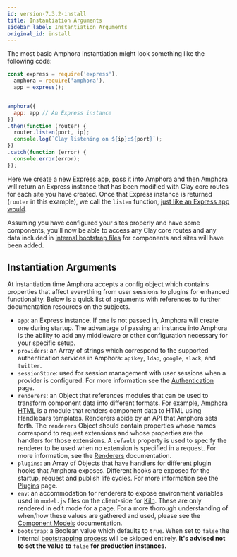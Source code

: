 ```yaml
---
id: version-7.3.2-install
title: Instantiation Arguments
sidebar_label: Instantiation Arguments
original_id: install
---
```


The most basic Amphora instantiation might look something like the following code:

```javascript
const express = require('express'),
  amphora = require('amphora'),
  app = express();


amphora({
  app: app // An Express instance
})
.then(function (router) {
  router.listen(port, ip);
  console.log(`Clay listening on ${ip}:${port}`);
})
.catch(function (error) {
  console.error(error);
});
```

Here we create a new Express app, pass it into Amphora and then Amphora will return an Express instance that has been modified with Clay core routes for each site you have created. Once that Express instance is returned \(`router` in this example\), we call the `listen` function, [just like an Express app would](http://expressjs.com/en/api.html#app.listen).

Assuming you have configured your sites properly and have some components, you'll now be able to access any Clay core routes and any data included in [internal bootstrap files](bootstrap) for components and sites will have been added.

## Instantiation Arguments

At instantiation time Amphora accepts a config object which contains properties that affect everything from user sessions to plugins for enhanced functionality. Below is a quick list of arguments with references to further documentation resources on the subjects.

* `app`: an Express instance. If one is not passed in, Amphora will create one during startup. The advantage of passing an instance into Amphora is the ability to add any middleware or other configuration necessary for your specific setup.
* `providers`: an Array of strings which correspond to the supported authentication services in Amphora: `apikey`, `ldap`, `google`, `slack`, and `twitter`.
* `sessionStore`: used for session management with user sessions when a provider is configured. For more information see the [Authentication](https://github.com/clay/amphora/tree/3a300d4ec7af113afd102b4506e7566eb617c9c8/docs/lifecycle/startup/authentication.md) page.
* `renderers`: an Object that references modules that can be used to transform component data into different formats. For example, [Amphora HTML](https://github.com/clay/amphora-html) is a module that renders component data to HTML using Handlebars templates. Renderers abide by an API that Amphora sets forth. The `renderers` Object should contain properties whose names correspond to request extensions and whose properties are the handlers for those extensions. A `default` property is used to specify the renderer to be used when no extension is specified in a request. For more information, see the [Renderers](building-renderers) documentation.
* `plugins`: an Array of Objects that have handlers for different plugin hooks that Amphora exposes. Different hooks are exposed for the startup, request and publish life cycles. For more information see the [Plugins](https://github.com/clay/amphora/tree/3a300d4ec7af113afd102b4506e7566eb617c9c8/docs/lifecycle/startup/plugins.md) page.
* `env`: an accommodation for renderers to expose environment variables used in `model.js` files on the client-side for [Kiln](https://github.com/clay/clay-kiln). These are only rendered in edit mode for a page. For a more thorough understanding of when/how these values are gathered and used, please see the [Component Models](renderer-models) documentation.
* `bootstrap`: a Boolean value which defaults to `true`. When set to `false` the internal [bootstrapping process](bootstrap#skipping-bootstrapping) will be skipped entirely. **It's advised not to set the value to** `false` **for production instances.**

